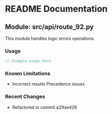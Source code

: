 # README Documentation

## Module: src/api/route_92.py

This module handles logic errors operations.

### Usage

```javascript
// Example usage here
```

### Known Limitations

- Incorrect results Precedence issues

### Recent Changes

- Refactored in commit a29ae426
